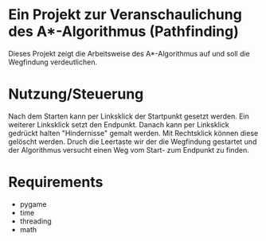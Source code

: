 # Ein Projekt zur Veranschaulichung des A*-Algorithmus (Pathfinding)
Dieses Projekt zeigt die Arbeitsweise des A*-Algorithmus auf und soll die Wegfindung verdeutlichen.

# Nutzung/Steuerung
Nach dem Starten kann per Linksklick der Startpunkt gesetzt werden. Ein weiterer Linksklick setzt den Endpunkt. Danach kann per Linksklick gedrückt halten "Hindernisse" gemalt werden. Mit Rechtsklick können diese gelöscht werden. Druch die Leertaste wir der die Wegfindung gestartet und der Algorithmus versucht einen Weg vom Start- zum Endpunkt zu finden.

# Requirements
* pygame
* time
* threading
* math